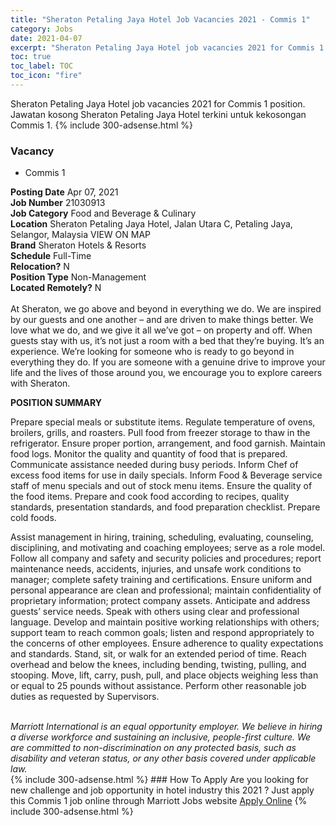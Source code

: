 ```yaml
---
title: "Sheraton Petaling Jaya Hotel Job Vacancies 2021 - Commis 1" 
category: Jobs 
date: 2021-04-07 
excerpt: "Sheraton Petaling Jaya Hotel job vacancies 2021 for Commis 1 position. Jawatan kosong Sheraton Petaling Jaya Hotel terkini untuk kekosongan Commis 1." 
toc: true 
toc_label: TOC 
toc_icon: "fire" 
--- 
```


Sheraton Petaling Jaya Hotel job vacancies 2021 for Commis 1 position. Jawatan kosong Sheraton Petaling Jaya Hotel terkini untuk kekosongan Commis 1. 
{% include 300-adsense.html %} 
### Vacancy 
- Commis 1 
<div><div><b>Posting Date</b> Apr 07, 2021<br><b>Job Number</b> 21030913<br><b>Job Category</b> Food and Beverage &amp; Culinary<br><b>Location</b> Sheraton Petaling Jaya Hotel, Jalan Utara C, Petaling Jaya, Selangor, Malaysia VIEW ON MAP<br><b>Brand</b> Sheraton Hotels &amp; Resorts<br><b>Schedule</b> Full-Time<br><b>Relocation?</b> N<br><b>Position Type</b> Non-Management<br><b>Located Remotely?</b> N<br><br>At Sheraton, we go above and beyond in everything we do. We are inspired by our guests and one another &#8211; and are driven to make things better. We love what we do, and we give it all we&#8217;ve got &#8211; on property and off. When guests stay with us, it&#8217;s not just a room with a bed that they&#8217;re buying. It&#8217;s an experience. We&#8217;re looking for someone who is ready to go beyond in everything they do. If you are someone with a genuine drive to improve your life and the lives of those around you, we encourage you to explore careers with Sheraton.<br></div><div> <p> <strong>POSITION SUMMARY</strong> </p> <p></p> <p>Prepare special meals or substitute items. Regulate temperature of ovens, broilers, grills, and roasters. Pull food from freezer storage to thaw in the refrigerator. Ensure proper portion, arrangement, and food garnish. Maintain food logs. Monitor the quality and quantity of food that is prepared. Communicate assistance needed during busy periods. Inform Chef of excess food items for use in daily specials. Inform Food &amp; Beverage service staff of menu specials and out of stock menu items. Ensure the quality of the food items. Prepare and cook food according to recipes, quality standards, presentation standards, and food preparation checklist. Prepare cold foods. </p> <p></p> <p>Assist management in hiring, training, scheduling, evaluating, counseling, disciplining, and motivating and coaching employees; serve as a role model. Follow all company and safety and security policies and procedures; report maintenance needs, accidents, injuries, and unsafe work conditions to manager; complete safety training and certifications. Ensure uniform and personal appearance are clean and professional; maintain confidentiality of proprietary information; protect company assets. Anticipate and address guests&#8217; service needs. Speak with others using clear and professional language. Develop and maintain positive working relationships with others; support team to reach common goals; listen and respond appropriately to the concerns of other employees. Ensure adherence to quality expectations and standards. Stand, sit, or walk for an extended period of time. Reach overhead and below the knees, including bending, twisting, pulling, and stooping. Move, lift, carry, push, pull, and place objects weighing less than or equal to 25 pounds without assistance. Perform other reasonable job duties as requested by Supervisors.</p> <p></p> <p> <strong> </strong> </p> </div> <div>  &#160; </div> <em>Marriott International is an equal opportunity employer.&#160;We believe in hiring a diverse workforce and sustaining an inclusive, people-first culture.&#160;We are committed to non-discrimination on&#160;any&#160;protected&#160;basis, such as disability and veteran status, or any other basis covered under applicable law.</em><br></div> 
{% include 300-adsense.html %} 
### How To Apply 
Are you looking for new challenge and job opportunity in hotel industry this 2021 ?
Just apply this Commis 1 job online through Marriott Jobs website 
<a href="https://jobs.marriott.com/marriott/jobs/21030913?lang=en-us" class="btn btn--info" target="_blank" rel="nofollow noopenner">Apply Online</a> 
{% include 300-adsense.html %} 